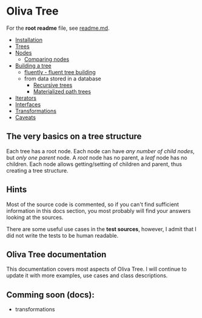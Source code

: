 # Oliva Tree

For the **root readme** file, see [readme.md](../README.md).

* [Installation](installation.md)
* [Trees](trees.md)
* [Nodes](nodes.md)
	* [Comparing nodes](comparing.md)
* [Building a tree](building.md)
	* [fluently - fluent tree building](fluent.md)
	* from data stored in a database
		* [Recursive trees](recursive.md)
		* [Materialized path trees](materialized.md)
* [Iterators](iterators.md)
* [Interfaces](interfaces.md)
* [Transformations](transformations.md)
* [Caveats](caveats.md)


## The very basics on a tree structure

Each tree has a root node.
Each node can have *any number of child nodes*, but *only one parent* node. A *root* node has no parent, a *leaf* node has no children.
Each node allows getting/setting of children and parent, thus creating a tree structure.


## Hints

Most of the source code is commented, so if you can't find sufficient information in this docs section,
you most probably will find your answers looking at the sources.

There are some useful use cases in the **test sources**,
however, I admit that I did not write the tests to be human readable.


## Oliva Tree documentation

This documentation covers most aspects of Oliva Tree.
I will continue to update it with more examples, use cases and class descriptions.


## Comming soon (docs):

- transformations
